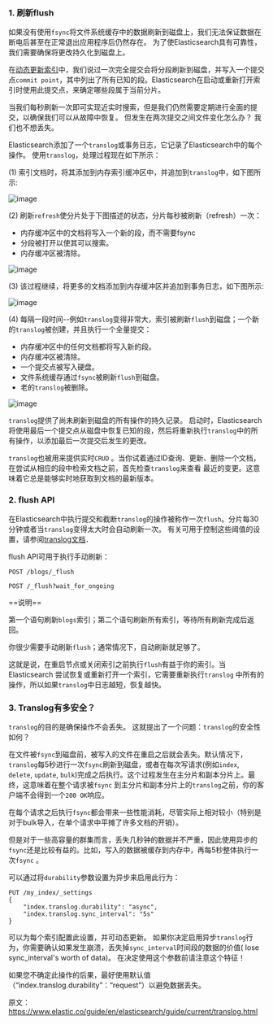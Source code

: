 ### 1. 刷新flush

如果没有使用`fsync`将文件系统缓存中的数据刷新到磁盘上，我们无法保证数据在断电后甚至在正常退出应用程序后仍然存在。 为了使Elasticsearch具有可靠性，我们需要确保将更改持久化到磁盘上。

在[动态更新索引](https://www.elastic.co/guide/en/elasticsearch/guide/current/dynamic-indices.html)中，我们说过一次完全提交会将分段刷新到磁盘，并写入一个提交点`commit point`，其中列出了所有已知的段。Elasticsearch在启动或重新打开索引时使用此提交点，来确定哪些段属于当前分片。

当我们每秒刷新一次即可实现近实时搜索，但是我们仍然需要定期进行全面的提交，以确保我们可以从故障中恢复。 但发生在两次提交之间文件变化怎么办？ 我们也不想丢失。

Elasticsearch添加了一个`translog`或事务日志，它记录了Elasticsearch中的每个操作。 使用`translog`，处理过程现在如下所示：

(1) 索引文档时，将其添加到内存索引缓冲区中，并追加到`translog`中，如下图所示:

![image](http://img.blog.csdn.net/20170525202809867?watermark/2/text/aHR0cDovL2Jsb2cuY3Nkbi5uZXQvU3VubnlZb29uYQ==/font/5a6L5L2T/fontsize/400/fill/I0JBQkFCMA==/dissolve/70/gravity/SouthEast)

(2) 刷新`refresh`使分片处于下图描述的状态，分片每秒被刷新（refresh）一次：
- 内存缓冲区中的文档将写入一个新的段，而不需要fsync
- 分段被打开以使其可以搜索。
- 内存缓冲区被清除。

![image](http://img.blog.csdn.net/20170525202755633?watermark/2/text/aHR0cDovL2Jsb2cuY3Nkbi5uZXQvU3VubnlZb29uYQ==/font/5a6L5L2T/fontsize/400/fill/I0JBQkFCMA==/dissolve/70/gravity/SouthEast)


(3) 该过程继续，将更多的文档添加到内存缓冲区并追加到事务日志，如下图所示:

![image](http://img.blog.csdn.net/20170525202746195?watermark/2/text/aHR0cDovL2Jsb2cuY3Nkbi5uZXQvU3VubnlZb29uYQ==/font/5a6L5L2T/fontsize/400/fill/I0JBQkFCMA==/dissolve/70/gravity/SouthEast)

(4) 每隔一段时间--例如`translog`变得非常大，索引被刷新`flush`到磁盘；一个新的`translog`被创建，并且执行一个全量提交：

- 内存缓冲区中的任何文档都将写入新的段。
- 内存缓冲区被清除。
- 一个提交点被写入硬盘。
- 文件系统缓存通过`fsync`被刷新`flush`到磁盘。
- 老的`translog`被删除。

![image](http://img.blog.csdn.net/20170525202734383?watermark/2/text/aHR0cDovL2Jsb2cuY3Nkbi5uZXQvU3VubnlZb29uYQ==/font/5a6L5L2T/fontsize/400/fill/I0JBQkFCMA==/dissolve/70/gravity/SouthEast)


`translog`提供了尚未刷新到磁盘的所有操作的持久记录。 启动时，Elasticsearch将使用最后一个提交点从磁盘中恢复已知的段，然后将重新执行`translog`中的所有操作，以添加最后一次提交后发生的更改。

`translog`也被用来提供实时`CRUD` 。当你试着通过ID查询、更新、删除一个文档，在尝试从相应的段中检索文档之前，首先检查`translog`来查看 最近的变更。这意味着它总是能够实时地获取到文档的最新版本。


### 2. flush API

在Elasticsearch中执行提交和截断`translog`的操作被称作一次`flush`。分片每30分钟或者当`translog`变得太大时会自动刷新一次。 有关可用于控制这些阈值的设置，请参阅[translog文档](https://www.elastic.co/guide/en/elasticsearch/reference/current/index-modules-translog.html#_translog_settings)．

flush API可用于执行手动刷新：
```
POST /blogs/_flush 

POST /_flush?wait_for_ongoing 
```
==说明==

第一个语句刷新`blogs`索引；第二个语句刷新所有索引，等待所有刷新完成后返回。

你很少需要手动刷新`flush`；通常情况下，自动刷新就足够了。

这就是说，在重启节点或关闭索引之前执行`flush`有益于你的索引。当 Elasticsearch 尝试恢复或重新打开一个索引，它需要重新执行`translog` 中所有的操作，所以如果`translog`中日志越短，恢复越快。

### 3. Translog有多安全？

`translog`的目的是确保操作不会丢失。 这就提出了一个问题：`translog`的安全性如何？

在文件被`fsync`到磁盘前，被写入的文件在重启之后就会丢失。默认情况下，`translog`每5秒进行一次`fsync`刷新到磁盘，或者在每次写请求(例如`index`, `delete`, `update`, `bulk`)完成之后执行。这个过程发生在主分片和副本分片上。最终，这意味着在整个请求被`fsync` 到主分片和副本分片上的`translog`之前，你的客户端不会得到一个`200 OK`响应。

在每个请求之后执行`fsync`都会带来一些性能消耗，尽管实际上相对较小（特别是对于bulk导入，在单个请求中平摊了许多文档的开销）。

但是对于一些高容量的群集而言，丢失几秒钟的数据并不严重，因此使用异步的`fsync`还是比较有益的。比如，写入的数据被缓存到内存中，再每5秒整体执行一次`fsync` 。

可以通过将`durability`参数设置为异步来启用此行为：
```
PUT /my_index/_settings
{
    "index.translog.durability": "async",
    "index.translog.sync_interval": "5s"
}
```

可以为每个索引配置此设置，并可动态更新。 如果你决定启用异步`translog`行为，你需要确认如果发生崩溃，丢失掉`sync_interval`时间段的数据的价值( lose sync_interval's worth of data)。 在决定使用这个参数前请注意这个特征！


如果您不确定此操作的后果，最好使用默认值（“index.translog.durability”：“request”）以避免数据丢失。





原文：https://www.elastic.co/guide/en/elasticsearch/guide/current/translog.html